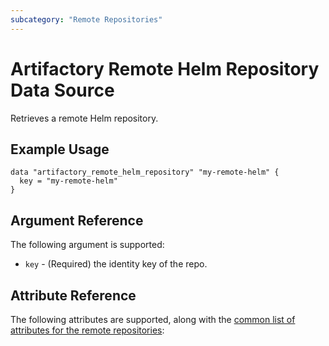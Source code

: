 ```yaml
---
subcategory: "Remote Repositories"
---
```

# Artifactory Remote Helm Repository Data Source

Retrieves a remote Helm repository.

## Example Usage

```hcl
data "artifactory_remote_helm_repository" "my-remote-helm" {
  key = "my-remote-helm"
}
```

## Argument Reference

The following argument is supported:

* `key` - (Required) the identity key of the repo.

## Attribute Reference

The following attributes are supported, along with the [common list of attributes for the remote repositories](remote.md):